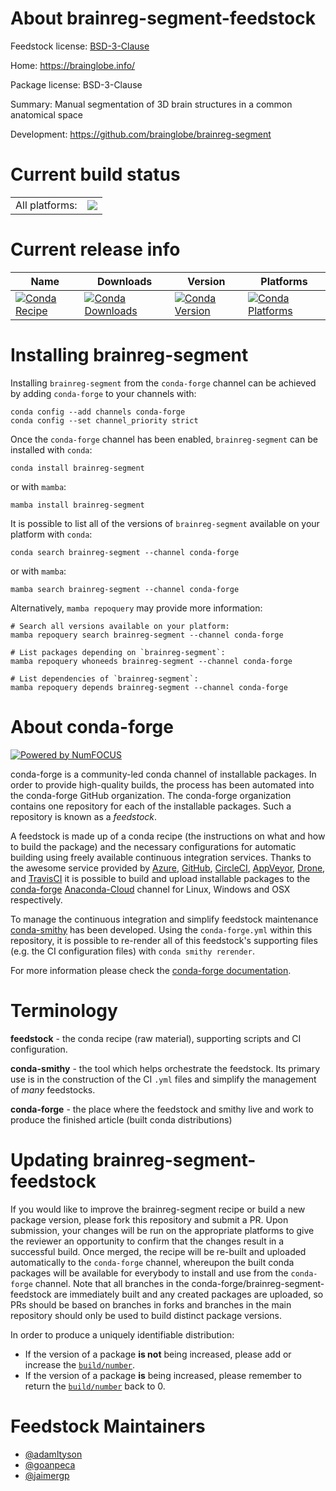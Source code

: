 About brainreg-segment-feedstock
================================

Feedstock license: [BSD-3-Clause](https://github.com/conda-forge/brainreg-segment-feedstock/blob/main/LICENSE.txt)

Home: https://brainglobe.info/

Package license: BSD-3-Clause

Summary: Manual segmentation of 3D brain structures in a common anatomical space

Development: https://github.com/brainglobe/brainreg-segment

Current build status
====================


<table><tr><td>All platforms:</td>
    <td>
      <a href="https://dev.azure.com/conda-forge/feedstock-builds/_build/latest?definitionId=15470&branchName=main">
        <img src="https://dev.azure.com/conda-forge/feedstock-builds/_apis/build/status/brainreg-segment-feedstock?branchName=main">
      </a>
    </td>
  </tr>
</table>

Current release info
====================

| Name | Downloads | Version | Platforms |
| --- | --- | --- | --- |
| [![Conda Recipe](https://img.shields.io/badge/recipe-brainreg--segment-green.svg)](https://anaconda.org/conda-forge/brainreg-segment) | [![Conda Downloads](https://img.shields.io/conda/dn/conda-forge/brainreg-segment.svg)](https://anaconda.org/conda-forge/brainreg-segment) | [![Conda Version](https://img.shields.io/conda/vn/conda-forge/brainreg-segment.svg)](https://anaconda.org/conda-forge/brainreg-segment) | [![Conda Platforms](https://img.shields.io/conda/pn/conda-forge/brainreg-segment.svg)](https://anaconda.org/conda-forge/brainreg-segment) |

Installing brainreg-segment
===========================

Installing `brainreg-segment` from the `conda-forge` channel can be achieved by adding `conda-forge` to your channels with:

```
conda config --add channels conda-forge
conda config --set channel_priority strict
```

Once the `conda-forge` channel has been enabled, `brainreg-segment` can be installed with `conda`:

```
conda install brainreg-segment
```

or with `mamba`:

```
mamba install brainreg-segment
```

It is possible to list all of the versions of `brainreg-segment` available on your platform with `conda`:

```
conda search brainreg-segment --channel conda-forge
```

or with `mamba`:

```
mamba search brainreg-segment --channel conda-forge
```

Alternatively, `mamba repoquery` may provide more information:

```
# Search all versions available on your platform:
mamba repoquery search brainreg-segment --channel conda-forge

# List packages depending on `brainreg-segment`:
mamba repoquery whoneeds brainreg-segment --channel conda-forge

# List dependencies of `brainreg-segment`:
mamba repoquery depends brainreg-segment --channel conda-forge
```


About conda-forge
=================

[![Powered by
NumFOCUS](https://img.shields.io/badge/powered%20by-NumFOCUS-orange.svg?style=flat&colorA=E1523D&colorB=007D8A)](https://numfocus.org)

conda-forge is a community-led conda channel of installable packages.
In order to provide high-quality builds, the process has been automated into the
conda-forge GitHub organization. The conda-forge organization contains one repository
for each of the installable packages. Such a repository is known as a *feedstock*.

A feedstock is made up of a conda recipe (the instructions on what and how to build
the package) and the necessary configurations for automatic building using freely
available continuous integration services. Thanks to the awesome service provided by
[Azure](https://azure.microsoft.com/en-us/services/devops/), [GitHub](https://github.com/),
[CircleCI](https://circleci.com/), [AppVeyor](https://www.appveyor.com/),
[Drone](https://cloud.drone.io/welcome), and [TravisCI](https://travis-ci.com/)
it is possible to build and upload installable packages to the
[conda-forge](https://anaconda.org/conda-forge) [Anaconda-Cloud](https://anaconda.org/)
channel for Linux, Windows and OSX respectively.

To manage the continuous integration and simplify feedstock maintenance
[conda-smithy](https://github.com/conda-forge/conda-smithy) has been developed.
Using the ``conda-forge.yml`` within this repository, it is possible to re-render all of
this feedstock's supporting files (e.g. the CI configuration files) with ``conda smithy rerender``.

For more information please check the [conda-forge documentation](https://conda-forge.org/docs/).

Terminology
===========

**feedstock** - the conda recipe (raw material), supporting scripts and CI configuration.

**conda-smithy** - the tool which helps orchestrate the feedstock.
                   Its primary use is in the construction of the CI ``.yml`` files
                   and simplify the management of *many* feedstocks.

**conda-forge** - the place where the feedstock and smithy live and work to
                  produce the finished article (built conda distributions)


Updating brainreg-segment-feedstock
===================================

If you would like to improve the brainreg-segment recipe or build a new
package version, please fork this repository and submit a PR. Upon submission,
your changes will be run on the appropriate platforms to give the reviewer an
opportunity to confirm that the changes result in a successful build. Once
merged, the recipe will be re-built and uploaded automatically to the
`conda-forge` channel, whereupon the built conda packages will be available for
everybody to install and use from the `conda-forge` channel.
Note that all branches in the conda-forge/brainreg-segment-feedstock are
immediately built and any created packages are uploaded, so PRs should be based
on branches in forks and branches in the main repository should only be used to
build distinct package versions.

In order to produce a uniquely identifiable distribution:
 * If the version of a package **is not** being increased, please add or increase
   the [``build/number``](https://docs.conda.io/projects/conda-build/en/latest/resources/define-metadata.html#build-number-and-string).
 * If the version of a package **is** being increased, please remember to return
   the [``build/number``](https://docs.conda.io/projects/conda-build/en/latest/resources/define-metadata.html#build-number-and-string)
   back to 0.

Feedstock Maintainers
=====================

* [@adamltyson](https://github.com/adamltyson/)
* [@goanpeca](https://github.com/goanpeca/)
* [@jaimergp](https://github.com/jaimergp/)

